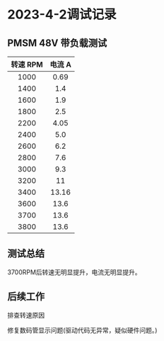 # 2023-4-2调试记录

## PMSM 48V 带负载测试

| 转速 RPM | 电流 A |
| :------: | :----: |
|   1000   |  0.69  |
|   1400   |  1.4   |
|   1600   |  1.9   |
|   1800   |  2.5   |
|   2200   |  4.05  |
|   2400   |  5.0   |
|   2600   |  6.2   |
|   2800   |  7.6   |
|   3000   |  9.3   |
|   3200   |   11   |
|   3400   | 13.16  |
|   3600   |  13.6  |
|   3700   |  13.6  |
|   3800   |  13.6  |



## 测试总结

3700RPM后转速无明显提升，电流无明显提升。



## 后续工作

排查转速原因

修复数码管显示问题(驱动代码无异常，疑似硬件问题。)